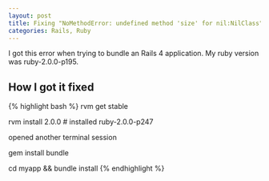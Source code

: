 ```yaml
---
layout: post
title: Fixing "NoMethodError: undefined method 'size' for nil:NilClass"
categories: Rails, Ruby
---
```

I got this error when trying to bundle an Rails 4 application. My ruby version was ruby-2.0.0-p195.

## How I got it fixed

{% highlight bash %}
rvm get stable

rvm install 2.0.0 # installed ruby-2.0.0-p247

opened another terminal session

gem install bundle

cd myapp && bundle install
{% endhighlight %}
